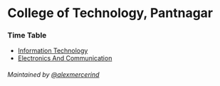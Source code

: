 # College of Technology, Pantnagar
### Time Table
- [Information Technology](https://cot-p.github.io/it)
- [Electronics And Communication](https://cot-p.github.io/ece)

###### Maintained by [@alexmercerind](https://github.com/alexmercerind)
